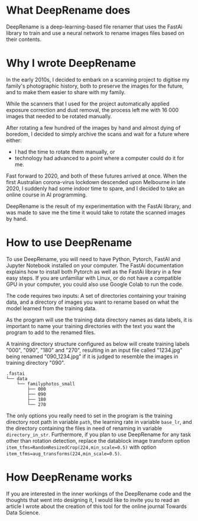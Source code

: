 # What DeepRename does

DeepRename is a deep-learning-based file renamer that uses the FastAi library to train and use a neural network to rename images files based on their contents.

# Why I wrote DeepRename

In the early 2010s, I decided to embark on a scanning project to digitise my family's photographic history, both to preserve the images for the future, and to make them easier to share with my family.

While the scanners that I used for the project automatically applied exposure correction and dust removal, the process left me with 16 000 images that needed to be rotated manually.

After rotating a few hundred of the images by hand and almost dying of boredom, I decided to simply archive the scans and wait for a future where either:
- I had the time to rotate them manually, or
- technology had advanced to a point where a computer could do it for me.

Fast forward to 2020, and both of these futures arrived at once. When the first Australian corona-virus lockdown descended upon Melbourne in late 2020, I suddenly had some indoor time to spare, and I decided to take an online course in AI programming.

DeepRename is the result of my experimentation with the FastAi library, and was made to save me the time it would take to rotate the scanned images by hand.

# How to use DeepRename

To use DeepRename, you will need to have Python, Pytorch, FastAI and Jupyter Notebook installed on your computer. The FastAi documentation explains how to install both Pytorch as well as the FastAi library in a few easy steps. If you are unfamiliar with Linux, or do not have a compatible GPU in your computer, you could also use Google Colab to run the code.

The code requires two inputs: A set of directories containing your training data, and a directory of images you want to rename based on what the model learned from the training data.

As the program will use the training data directory names as data labels, it is important to name your training directories with the text you want the program to add to the renamed files.

A training directory structure configured as below will create training labels "000", "090", "180" and "270", resulting in an input file called "1234.jpg" being renamed "090_1234.jpg" if it is judged to resemble the images in training directory "090". 

```
.fastai
└── data 
    └── familyphotos_small 
        ├── 000
        ├── 090
        ├── 180
        └── 270
 ```

The only options you really need to set in the program is the training directory root path in variable `path`, the learning rate in variable `base_lr`, and the directory containing the files in need of renaming in variable `directory_in_str`. Furthermore, if you plan to use DeepRename for any task other than rotation detection, replace the datablock image transform option `item_tfms=RandomResizedCrop(224,min_scale=0.5)` with option `item_tfms=aug_transforms(224,min_scale=0.5)`.

# How DeepRename works

If you are interested in the inner workings of the DeepRename code and the thoughts that went into designing it, I would like to invite you to read an article I wrote about the creation of this tool for the online journal Towards Data Science.
